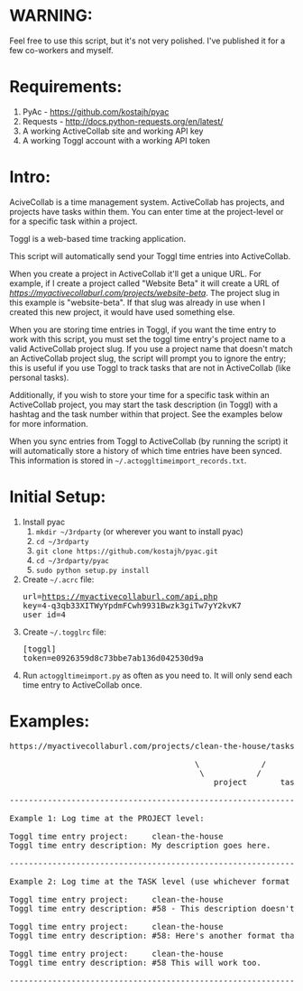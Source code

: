 # WARNING:

Feel free to use this script, but it's not very polished. I've published it for a few co-workers and myself.

# Requirements:

1. PyAc - https://github.com/kostajh/pyac
1. Requests - http://docs.python-requests.org/en/latest/
1. A working ActiveCollab site and working API key
1. A working Toggl account with a working API token

# Intro:

AciveCollab is a time management system. ActiveCollab has projects, and projects have tasks within them.
You can enter time at the project-level or for a specific task within a project.

Toggl is a web-based time tracking application.

This script will automatically send your Toggl time entries into ActiveCollab.

When you create a project in ActiveCollab it'll get a unique URL.
For example, if I create a project called "Website Beta" it will create a URL
of *https://myactivecollaburl.com/projects/website-beta*. The project slug in this example is "website-beta".
If that slug was already in use when I created this new project, it would have used something else.

When you are storing time entries in Toggl, if you want the time entry to work with this script,
you must set the toggl time entry's project name to a valid ActiveCollab project slug. If you use a project name
that doesn't match an ActiveCollab project slug, the script will prompt you to ignore the entry; this is useful if
you use Toggl to track tasks that are not in ActiveCollab (like personal tasks).

Additionally, if you wish to store your time for a specific task within an ActiveCollab project,
you may start the task description (in Toggl) with a hashtag and the task number within that project.
See the examples below for more information.

When you sync entries from Toggl to ActiveCollab (by running the script) it will automatically store a history
of which time entries have been synced. This information is stored in `~/.actoggltimeimport_records.txt`.

# Initial Setup:

1. Install pyac
    1. `mkdir ~/3rdparty` (or wherever you want to install pyac)
    1. `cd ~/3rdparty`
    1. `git clone https://github.com/kostajh/pyac.git`
    1. `cd ~/3rdparty/pyac`
    1. `sudo python setup.py install`
1. Create `~/.acrc` file:<pre>url=https://myactivecollaburl.com/api.php<br/>key=4-q3qb33XITWyYpdmFCwh9931Bwzk3giTw7yY2kvK7<br/>user_id=4</pre>
1. Create `~/.togglrc` file:<pre>[toggl]<br/>token=e0926359d8c73bbe7ab136d042530d9a</pre>
1. Run `actoggltimeimport.py` as often as you need to. It will only send each time entry to ActiveCollab once.

# Examples:
<pre>
https://myactivecollaburl.com/projects/clean-the-house/tasks/103

                                       \             /       \ /
                                        \           /         |
                                           project       task number

------------------------------------------------------------------------------------

Example 1: Log time at the PROJECT level:

Toggl time entry project:     clean-the-house
Toggl time entry description: My description goes here.

------------------------------------------------------------------------------------

Example 2: Log time at the TASK level (use whichever format you prefer):

Toggl time entry project:     clean-the-house
Toggl time entry description: #58 - This description doesn't have to match task name

Toggl time entry project:     clean-the-house
Toggl time entry description: #58: Here's another format that will work

Toggl time entry project:     clean-the-house
Toggl time entry description: #58 This will work too.

------------------------------------------------------------------------------------
</pre>
